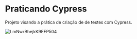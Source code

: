 # Praticando Cypress

Projeto visando a prática de criação de de testes com Cypress.

![LmNwrBhejkK9EFP504](https://user-images.githubusercontent.com/86305908/123851654-d5c35b80-d8f1-11eb-98e1-a6b6ea2cdfe4.gif)

